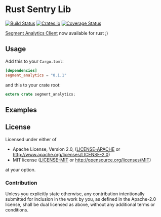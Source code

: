 Rust Sentry Lib
==========

[![Build Status](https://travis-ci.org/aagahi/rust-segment-analytics.svg?branch=master)](https://travis-ci.org/aagahi/rust-segment-analytics)
[![Crates.io](https://img.shields.io/crates/v/segment_analytics.svg?style=flat)](https://crates.io/crates/segment_analytics)
[![Coverage Status](https://coveralls.io/repos/github/aagahi/rust-segment-analytics/badge.svg?branch=master)](https://coveralls.io/github/aagahi/rust-segment-analytics?branch=master)


[Segment Analytics Client](https://www.segment.com/) now available for rust ;)


## Usage

Add this to your `Cargo.toml`:

```toml
[dependencies]
segment_analytics = "0.1.1"
```

and this to your crate root:

```rust
extern crate segment_analytics;
```

## Examples


## License

Licensed under either of

 * Apache License, Version 2.0, ([LICENSE-APACHE](LICENSE-APACHE) or http://www.apache.org/licenses/LICENSE-2.0)
 * MIT license ([LICENSE-MIT](LICENSE-MIT) or http://opensource.org/licenses/MIT)

at your option.

### Contribution

Unless you explicitly state otherwise, any contribution intentionally
submitted for inclusion in the work by you, as defined in the Apache-2.0
license, shall be dual licensed as above, without any additional terms or
conditions.
